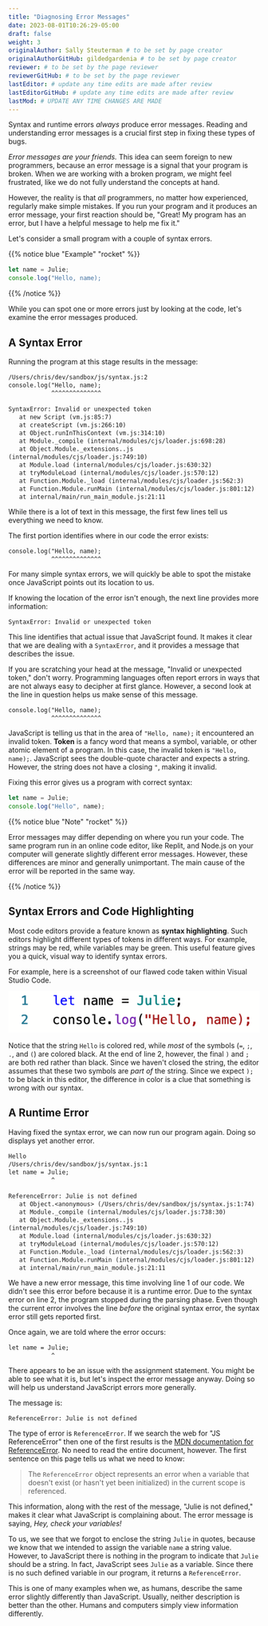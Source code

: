 ```yaml
---
title: "Diagnosing Error Messages"
date: 2023-08-01T10:26:29-05:00
draft: false
weight: 3
originalAuthor: Sally Steuterman # to be set by page creator
originalAuthorGitHub: gildedgardenia # to be set by page creator
reviewer: # to be set by the page reviewer
reviewerGitHub: # to be set by the page reviewer
lastEditor: # update any time edits are made after review
lastEditorGitHub: # update any time edits are made after review
lastMod: # UPDATE ANY TIME CHANGES ARE MADE
---
```


Syntax and runtime errors *always* produce error messages. Reading and
understanding error messages is a crucial first step in fixing these types of
bugs.

*Error messages are your friends.* This idea can seem foreign to new
programmers, because an error message is a signal that your program is broken.
When we are working with a broken program, we might feel frustrated, like we do
not fully understand the concepts at hand.

However, the reality is that *all* programmers, no matter how experienced,
regularly make simple mistakes. If you run your program and it produces an
error message, your first reaction should be, "Great! My program has an error,
but I have a helpful message to help me fix it."

Let's consider a small program with a couple of syntax errors.

{{% notice blue "Example" "rocket" %}}

   ```js
   let name = Julie;
   console.log("Hello, name);
   ```

{{% /notice %}}

While you can spot one or more errors just by looking at the code, let's
examine the error messages produced.

## A Syntax Error

Running the program at this stage results in the message:

```console
/Users/chris/dev/sandbox/js/syntax.js:2
console.log("Hello, name);
            ^^^^^^^^^^^^^^

SyntaxError: Invalid or unexpected token
   at new Script (vm.js:85:7)
   at createScript (vm.js:266:10)
   at Object.runInThisContext (vm.js:314:10)
   at Module._compile (internal/modules/cjs/loader.js:698:28)
   at Object.Module._extensions..js (internal/modules/cjs/loader.js:749:10)
   at Module.load (internal/modules/cjs/loader.js:630:32)
   at tryModuleLoad (internal/modules/cjs/loader.js:570:12)
   at Function.Module._load (internal/modules/cjs/loader.js:562:3)
   at Function.Module.runMain (internal/modules/cjs/loader.js:801:12)
   at internal/main/run_main_module.js:21:11
```


While there is a lot of text in this message, the first few lines tell us
everything we need to know.

The first portion identifies where in our code the error exists:

```console
console.log("Hello, name);
            ^^^^^^^^^^^^^^
```

For many simple syntax errors, we will quickly be able to spot the mistake once
JavaScript points out its location to us.

If knowing the location of the error isn't enough, the next line provides more
information:

```console
SyntaxError: Invalid or unexpected token
```

This line identifies that actual issue that JavaScript found. It makes it clear
that we are dealing with a `SyntaxError`, and it provides a message that
describes the issue.

If you are scratching your head at the message, "Invalid or unexpected token,"
don't worry. Programming languages often report errors in ways that are not
always easy to decipher at first glance. However, a second look at the line in
question helps us make sense of this message.

```console
console.log("Hello, name);
            ^^^^^^^^^^^^^^
```

JavaScript is telling us that in the area of `"Hello, name);` it encountered
an invalid token. **Token** is a fancy word that means a symbol, variable, or
other atomic element of a program. In this case, the invalid token is `"Hello,
name);`. JavaScript sees the double-quote character and expects a string.
However, the string does not have a closing `"`, making it invalid.

Fixing this error gives us a program with correct syntax:

```js {linenos=table}
let name = Julie;
console.log("Hello", name);
```

{{% notice blue "Note" "rocket" %}}

Error messages may differ depending on where you run your code. The same program run in an online code editor, like Replit, and Node.js on your computer will generate slightly different error messages. However, these differences are minor and generally unimportant. The main cause of the error will be reported in the same way.

{{% /notice %}}

## Syntax Errors and Code Highlighting

Most code editors provide a feature known as **syntax highlighting**. Such
editors highlight different types of tokens in different ways. For example,
strings may be red, while variables may be green. This useful feature gives you
a quick, visual way to identify syntax errors.

For example, here is a screenshot of our flawed code taken within Visual Studio Code.

![A screenshot with two lines of code. Syntax errors on each line cause highlighting to differ from what is expected. On line 1, the string "Julie" is green instead of red, because it is missing quotes. On line 2, the symbols ); are red instead of black, because the preceding string "Hello, World" doesn't have a closing double-quote.](./figures/syntax-highlighting.png)

Notice that the string `Hello` is colored red, while *most* of the symbols
(`=`, `;`, `.`, and `(`) are colored black. At the end of line 2,
however, the final `)` and `;` are both red rather than black. Since we
haven't closed the string, the editor assumes that these two symbols are *part
of* the string. Since we expect `);` to be black in this editor, the
difference in color is a clue that something is wrong with our syntax.

## A Runtime Error

Having fixed the syntax error, we can now run our program again. Doing so displays yet another error.

```console
Hello
/Users/chris/dev/sandbox/js/syntax.js:1
let name = Julie;
            ^

ReferenceError: Julie is not defined
   at Object.<anonymous> (/Users/chris/dev/sandbox/js/syntax.js:1:74)
   at Module._compile (internal/modules/cjs/loader.js:738:30)
   at Object.Module._extensions..js (internal/modules/cjs/loader.js:749:10)
   at Module.load (internal/modules/cjs/loader.js:630:32)
   at tryModuleLoad (internal/modules/cjs/loader.js:570:12)
   at Function.Module._load (internal/modules/cjs/loader.js:562:3)
   at Function.Module.runMain (internal/modules/cjs/loader.js:801:12)
   at internal/main/run_main_module.js:21:11
```

We have a new error message, this time involving line 1 of our code. We didn't see this error before because it is a runtime error. Due to the syntax error on line 2, the program stopped during the parsing phase. Even though the current error involves the line *before* the original syntax error, the syntax error still gets reported first.

Once again, we are told where the error occurs:

```console
let name = Julie;
            ^
```

There appears to be an issue with the assignment statement. You might be able to see what it is, but let's inspect the error message anyway. Doing so will help us understand JavaScript errors more generally.

The message is:

```console
ReferenceError: Julie is not defined
```

The type of error is `ReferenceError`. If we search the web for "JS ReferenceError" then one of the first results is the [MDN documentation for ReferenceError](https://developer.mozilla.org/en-US/docs/Web/JavaScript/Reference/Global_Objects/ReferenceError). No need to read the entire document, however. The first sentence on this page tells us what we need to know:

> The `ReferenceError` object represents an error when a variable that doesn't exist (or hasn't yet been initialized) in the current scope is referenced.

This information, along with the rest of the message, "Julie is not defined," makes it clear what JavaScript is complaining about. The error message is saying, *Hey, check your variables!*

To us, we see that we forgot to enclose the string `Julie` in quotes, because we know that we intended to assign the variable `name` a string value. However, to JavaScript there is nothing in the program to indicate that `Julie` should be a string. In fact, JavaScript sees `Julie` as a variable. Since there is no such defined variable in our program, it returns a `ReferenceError`.

This is one of many examples when we, as humans, describe the same error slightly differently than JavaScript. Usually, neither description is better than the other. Humans and computers simply view information differently.

